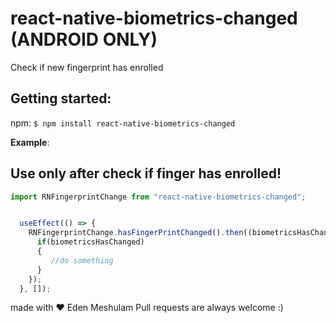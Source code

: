 # react-native-biometrics-changed (ANDROID ONLY)
Check if new fingerprint has enrolled

## Getting started:
npm:
`$ npm install react-native-biometrics-changed`

__Example__:

## Use only after check if finger has enrolled!

```js
import RNFingerprintChange from "react-native-biometrics-changed";


  useEffect(() => {
    RNFingerprintChange.hasFingerPrintChanged().then((biometricsHasChanged) => {
      if(biometricsHasChanged)
      {
         //do something
      }
    });
  }, []);
 ```

made with ❤ Eden Meshulam
Pull requests are always welcome :)
